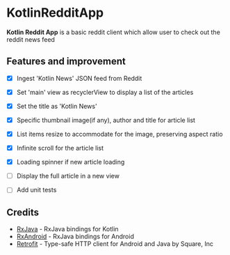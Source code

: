 # KotlinRedditApp

**Kotlin Reddit App** is a basic reddit client which allow user to check out the reddit news feed


## Features and improvement

- [X] Ingest 'Kotlin News' JSON feed from Reddit
- [X] Set 'main' view as recyclerView to display a list of the articles
- [X] Set the title as 'Kotlin News'
- [X] Specific thumbnail image(if any), author and title for article list
- [X] List items resize to accommodate for the image, preserving aspect ratio
- [X] Infinite scroll for the article list
- [X] Loading spinner if new article loading
- [ ] Display the full article in a new view
- [ ] Add unit tests



## Credits

- [RxJava](https://github.com/ReactiveX/RxJava) - RxJava bindings for Kotlin
- [RxAndroid](https://github.com/ReactiveX/RxAndroid) - RxJava bindings for Android 
- [Retrofit](https://github.com/square/retrofit) - Type-safe HTTP client for Android and Java by Square, Inc
